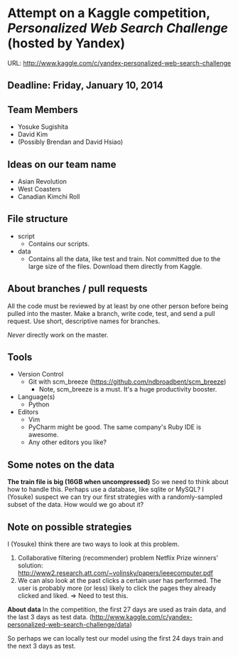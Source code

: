 # Attempt on a Kaggle competition, *Personalized Web Search Challenge* (hosted by Yandex)
URL: http://www.kaggle.com/c/yandex-personalized-web-search-challenge

## Deadline: Friday, January 10, 2014

## Team Members
- Yosuke Sugishita
- David Kim
- (Possibly Brendan and David Hsiao)

## Ideas on our team name
- Asian Revolution
- West Coasters
- Canadian Kimchi Roll

## File structure
- script
  - Contains our scripts.
- data
  - Contains all the data, like test and train.  Not committed due to the large size of the files.  Download them directly from Kaggle.

## About branches / pull requests
All the code must be reviewed by at least by one other person before being pulled into the master.  Make a branch, write code, test, and send a pull request.  Use short, descriptive names for branches.

*Never* directly work on the master.

## Tools
- Version Control
  - Git with scm_breeze (https://github.com/ndbroadbent/scm_breeze)
    - Note, scm_breeze is a must.  It's a huge productivity booster.
- Language(s)
  - Python
- Editors
  - Vim
  - PyCharm might be good.  The same company's Ruby IDE is awesome.
  - Any other editors you like?

## Some notes on the data
**The train file is big (16GB when uncompressed)**
So we need to think about how to handle this.  Perhaps use a database, like sqlite or MySQL?
I (Yosuke) suspect we can try our first strategies with a randomly-sampled subset of the data.  How would we go about it?

## Note on possible strategies
I (Yosuke) think there are two ways to look at this problem.
1. Collaborative filtering (recommender) problem
Netflix Prize winners' solution: http://www2.research.att.com/~volinsky/papers/ieeecomputer.pdf
2. We can also look at the past clicks a certain user has performed.
The user is probably more (or less) likely to click the pages they already clicked and liked. => Need to test this.

**About data**
In the competition, the first 27 days are used as train data, and the last 3 days as test data. (http://www.kaggle.com/c/yandex-personalized-web-search-challenge/data)

So perhaps we can locally test our model using the first 24 days train and the next 3 days as test.
